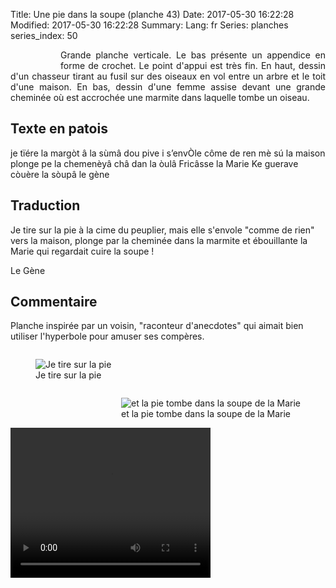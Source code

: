 Title: Une pie dans la soupe (planche 43)
Date: 2017-05-30 16:22:28
Modified: 2017-05-30 16:22:28
Summary: 
Lang: fr
Series: planches
series_index: 50


<figure class="image-block" style="float: left;">
  <img alt="" src="{static}/images/planche_43.png">
  <figcaption style="max-width: 215px"></figcaption>
</figure>
<p style="text-align:justify;">Grande planche verticale. Le bas présente un appendice en forme de crochet. Le point d'appui est très fin. En haut, dessin d'un chasseur tirant au fusil sur des oiseaux en vol entre un arbre et le toit d'une maison. En bas, dessin d'une femme assise devant une grande cheminée où est accrochée une marmite dans laquelle tombe un oiseau.</p>

## Texte en patois
je tïére la margòt â la sùmâ dou pive i s’envÒle côme de ren mè sú la maison plonge pe la chemenèyâ châ  dan la òulâ  Fricâsse la Marie Ke guerave còuère la sòupâ  		  le gène

## Traduction
Je tire sur la pie à la cime du peuplier, mais elle s'envole "comme de rien" vers la maison, plonge par la cheminée dans la marmite et ébouillante la Marie qui regardait cuire la soupe !

Le Gène

## Commentaire
Planche inspirée par un voisin, "raconteur d'anecdotes" qui aimait bien utiliser l'hyperbole pour amuser ses compères.
<figure class="image-block" style="float: left;">
  <img alt="Je tire sur la pie" src="{static}/images/planche_43_dessin_haut.png">
  <figcaption style="max-width: 380px">Je tire sur la pie</figcaption>
</figure>

<figure class="image-block" style="float: right;">
  <img alt="et la pie tombe dans la soupe de la Marie" src="{static}/images/planche_43_dessin_bas-2.png">
  <figcaption style="max-width: 323px">et la pie tombe dans la soupe de la Marie</figcaption>
</figure>







<video width="320" height="240" controls>
  <source src="https://d1njpgd0ygatdn.cloudfront.net/video_43_2.mp4" type="video/mp4">
</video>

